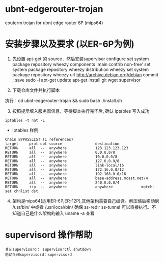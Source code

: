 # ubnt-edgerouter-trojan
couterm trojan for ubnt edge router 6P (mips64)

# 安装步骤以及要求 (以ER-6P为例)
1. 先设置 apt-get 的 source，然后安装supervisor
configure
set system package repository wheezy components 'main contrib non-free' 
set system package repository wheezy distribution wheezy 
set system package repository wheezy url http://archive.debian.org/debian
commit ; save
sudo -i
apt-get update
apt-get install git wget supervisor

2. 下载仓库文件并执行脚本

执行：cd ubnt-edgerouter-trojan && sudo bash ./install.sh

3. 按照提示填入服务器信息，等待脚本执行完毕后, 确认 iptables 写入成功

```
iptables -t nat -L
```

* iptables 样例  

```shell
Chain BYPASSLIST (1 references)
target     prot opt source               destination
RETURN     all  --  anywhere             123.123.123.123
RETURN     all  --  anywhere             0.0.0.0/8
RETURN     all  --  anywhere             10.0.0.0/8
RETURN     all  --  anywhere             127.0.0.0/8
RETURN     all  --  anywhere             link-local/16
RETURN     all  --  anywhere             172.16.0.0/12
RETURN     all  --  anywhere             192.168.0.0/16
RETURN     all  --  anywhere             base-address.mcast.net/4
RETURN     all  --  anywhere             240.0.0.0/4
RETURN     tcp  --  anywhere             anywhere             match-set chnlist dst
```

4. 架构是mips64(适用ER-6P,ER-12P),其他架构需要自己编译。解压缩后移动到 /usr/bin/ 中或者 /usr/local/bin/ 确保 ss-redir ss-tunnel 可以直接执行。不知道自己是什么架构的输入 uname -a 查看

# supervisord 操作帮助
```
关闭supervisord： supervisorctl shutdown 
启动关闭supervisord：supervisord
```
